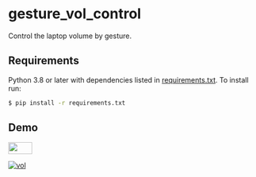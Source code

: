 # gesture_vol_control

Control the laptop volume by gesture.


## Requirements

Python 3.8 or later with dependencies listed in [requirements.txt](https://github.com/jhan15/gesture_vol_control/blob/master/requirements.txt). To install run:

```bash
$ pip install -r requirements.txt
```

## Demo

<img src="http://img.youtube.com/vi/l3ukvTslEB0/0.jpg" height="24" width="48">

[![vol](http://img.youtube.com/vi/l3ukvTslEB0/0.jpg)](https://www.youtube.com/watch?v=l3ukvTslEB0 "vol")
